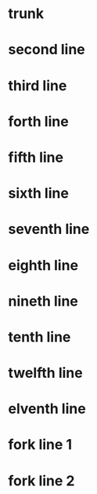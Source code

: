 # trunk
# second line
# third line
# forth line
# fifth line
# sixth line
# seventh line
# eighth line
# nineth line
# tenth line
# twelfth line
# elventh line
# fork line 1
# fork line 2

